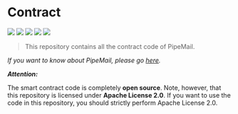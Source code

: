 Contract
==================

[![](https://img.shields.io/badge/made%20by-PipeMail%20Labs-blue.svg?style=flat-square)](http://ipn.io)
[![](https://img.shields.io/badge/project-PipeMail-blue.svg?style=flat-square)](http://ipfs.io/)
[![](https://img.shields.io/badge/readme%20style-standard-brightgreen.svg?style=flat-square)](https://github.com/RichardLitt/standard-readme)
[![](https://img.shields.io/badge/-Solidity-black?style=flat&logo=Solidity&logoColor=whit)](http://ipn.io)
[![](https://img.shields.io/badge/-success-success)](http://ipn.io)


> This repository contains all the contract code of PipeMail.<br>

*If you want to know about PipeMail, please go [here](https://github.com/PipelineMail/OfficialWebsite).*

***Attention:***

The smart contract code is completely **open source**.  Note, however, that this repository is licensed under **Apache License 2.0**. If you want to use the code in this repository, you should strictly perform Apache License 2.0. 